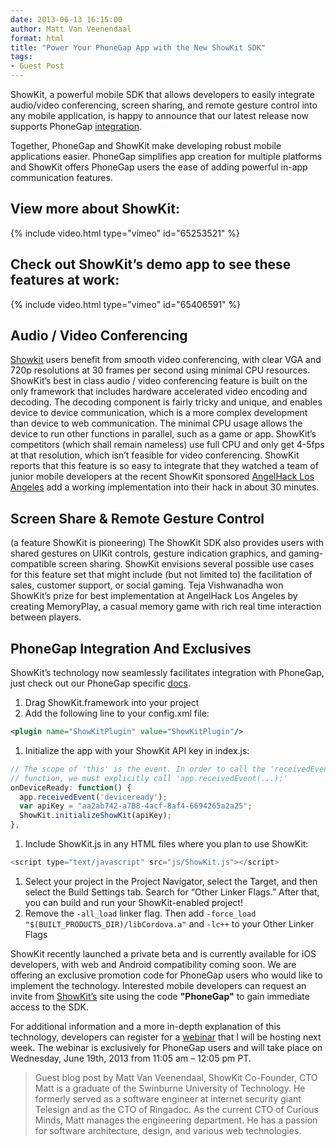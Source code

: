 ```yaml
---
date: 2013-06-13 16:15:00
author: Matt Van Veenendaal
format: html
title: "Power Your PhoneGap App with the New ShowKit SDK"
tags:
- Guest Post
---
```


ShowKit, a powerful mobile SDK that allows developers to easily integrate audio/video conferencing, screen sharing, and remote gesture control into any mobile application, is happy to announce that our latest release now supports PhoneGap [integration](http://blog.showkit.com/post/52806556213/showkit-now-supports-phonegap).

Together, PhoneGap and ShowKit make developing robust mobile applications easier. PhoneGap simplifies app creation for multiple platforms and ShowKit offers PhoneGap users the ease of adding powerful in-app communication features.

## View more about ShowKit:

{% include video.html type="vimeo" id="65253521" %}

## Check out ShowKit’s demo app to see these features at work:

{% include video.html type="vimeo" id="65406591" %}

## Audio / Video Conferencing

[Showkit](http://www.showkit.com) users benefit from smooth video conferencing, with clear VGA and 720p resolutions at 30 frames per second using minimal CPU resources. ShowKit’s best in class audio / video conferencing feature is built on the only framework that includes hardware accelerated video encoding and decoding. The decoding component is fairly tricky and unique, and enables device to device communication, which is a more complex development than device to web communication. The minimal CPU usage allows the device to run other functions in parallel, such as a game or app. ShowKit’s competitors (which shall remain nameless) use full CPU and only get 4-5fps at that resolution, which isn’t feasible for video conferencing. ShowKit reports that this feature is so easy to integrate that they watched a team of junior mobile developers at the recent ShowKit sponsored [AngelHack Los Angeles](http://angelhack.com/) add a working implementation into their hack in about 30 minutes.

## Screen Share & Remote Gesture Control

(a feature ShowKit is pioneering)
The ShowKit SDK also provides users with shared gestures on UIKit controls, gesture indication graphics, and gaming-compatible screen sharing. ShowKit envisions several possible use cases for this feature set that might include (but not limited to) the facilitation of sales, customer support, or social gaming. Teja Vishwanadha won ShowKit’s prize for best implementation at AngelHack Los Angeles by creating MemoryPlay, a casual memory game with rich real time interaction between players.

## PhoneGap Integration And Exclusives

ShowKit’s technology now seamlessly facilitates integration with PhoneGap, just check out our PhoneGap specific [docs](http://www.showkit.com/docs/phonegap).

1. Drag ShowKit.framework into your project
1. Add the following line to your config.xml file:

  ```xml
  <plugin name="ShowKitPlugin" value="ShowKitPlugin"/>
  ```

1. Initialize the app with your ShowKit API key in index.js:

  ```js
  // The scope of 'this' is the event. In order to call the 'receivedEvent'
  // function, we must explicitly call 'app.receivedEvent(...);'
  onDeviceReady: function() {
    app.receivedEvent('deviceready');
    var apiKey = "aa2ab742-a7B8-4acf-8af4-6694265a2a25";
    ShowKit.initializeShowKit(apiKey);
  },
  ```

1. Include ShowKit.js in any HTML files where you plan to use ShowKit:

  ```js
  <script type="text/javascript" src="js/ShowKit.js"></script>
  ```

1. Select your project in the Project Navigator, select the Target, and then select the Build Settings tab. Search for “Other Linker Flags.” After that, you can build and run your ShowKit-enabled project!
1. Remove the `-all_load` linker flag. Then add `-force_load "$(BUILT_PRODUCTS_DIR)/libCordova.a"` and `-lc++` to your Other Linker Flags

ShowKit recently launched a private beta and is currently available for iOS developers, with web and Android compatibility coming soon. We are offering an exclusive promotion code for PhoneGap users who would like to implement the technology. Interested mobile developers can request an invite from [ShowKit’s](http://www.showkit.com/invites/new) site using the code **"PhoneGap"** to gain immediate access to the SDK.

For additional information and a more in-depth explanation of this technology, developers can register for a [webinar](https://startupminds.clickwebinar.com/PhoneGap_ShowKit_Webinar) that I will be hosting next week. The webinar is exclusively for PhoneGap users and will take place on Wednesday, June 19th, 2013 from 11:05 am – 12:05 pm PT.

> Guest blog post by Matt Van Veenendaal, ShowKit Co-Founder, CTO
> Matt is a graduate of the Swinburne University of Technology. He formerly served as a software engineer at internet security giant Telesign and as the CTO of Ringadoc. As the current CTO of Curious Minds, Matt manages the engineering department. He has a passion for software architecture, design, and various web technologies.
